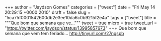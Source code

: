 
+++
author = "Jaydson Gomes"
categories = ["tweet"]
date = "Fri May 14 20:29:15 +0000 2010"
draft = false
slug = "5ca75f0001542600db2e3ee10da6c0b9215f2e4a"
tags = ["tweet"]
title = """Que bom que semana que ve..."""
tweet = true
micro = true
tweet_url = "https://twitter.com/jaydson/status/13995857673"
+++
Que bom que semana que vem tem feriado... http://tinyurl.com/27ngspb
